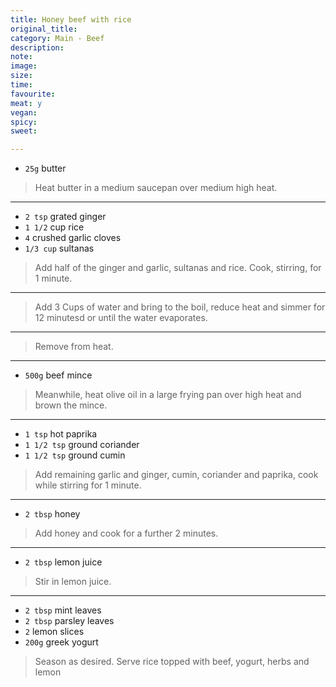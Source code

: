 ```yaml
---
title: Honey beef with rice
original_title:
category: Main - Beef
description:
note:
image:
size:
time:
favourite:
meat: y
vegan:
spicy:
sweet:

---
```


* `25g` butter


>Heat butter in a medium saucepan over medium high heat.

---


* `2 tsp` grated ginger
* `1 1/2` cup rice
* `4` crushed garlic cloves
* `1/3 cup` sultanas

>Add half of the ginger and garlic, sultanas and rice. Cook, stirring, for 1 minute.

---

>Add 3 Cups of water and bring to the boil, reduce heat and simmer for 12 minutesd or until the water evaporates.

---

>Remove from heat.

---

* `500g` beef mince

>Meanwhile, heat olive oil in a large frying pan over high heat and brown the mince.

---

* `1 tsp` hot paprika
* `1 1/2 tsp` ground coriander
* `1 1/2 tsp` ground cumin

>Add remaining garlic and ginger, cumin, coriander and paprika, cook while stirring for 1 minute.

---

* `2 tbsp` honey

>Add honey and cook for a further 2 minutes.

---

* `2 tbsp` lemon juice

>Stir in lemon juice.

---

* `2 tbsp` mint leaves
* `2 tbsp` parsley leaves
* `2` lemon slices
* `200g` greek yogurt

>Season as desired. Serve rice topped with beef, yogurt, herbs and lemon
